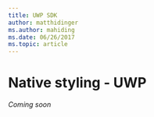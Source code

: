 ```yaml
---
title: UWP SDK
author: matthidinger
ms.author: mahiding
ms.date: 06/26/2017
ms.topic: article
---
```


# Native styling - UWP

*Coming soon*

